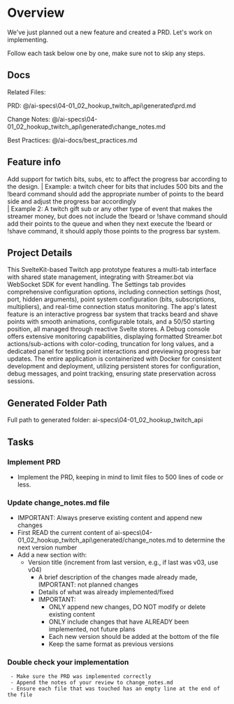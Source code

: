 # Overview

  We've just planned out a new feature and created a PRD. Let's work on implementing.

  Follow each task below one by one, make sure not to skip any steps.

## Docs

Related Files: 

PRD: @/ai-specs\04-01_02_hookup_twitch_api\generated\prd.md

Change Notes: @/ai-specs\04-01_02_hookup_twitch_api\generated\change_notes.md

Best Practices: @/ai-docs/best_practices.md 

## Feature info

Add support for twtich bits, subs, etc to affect the progress bar according to the design.
| Example: a twitch cheer for bits that includes 500 bits and the !beard command should add the appropriate number of points to the beard side and adjust the progress bar accordingly   
| Example 2: A twitch gift sub or any other type of event that makes the streamer money, but does not include the !beard or !shave command should add their points to the queue and when 
 they next execute the !beard or !shave command, it should apply those points to the progress bar system.

 
## Project Details

This SvelteKit-based Twitch app prototype features a multi-tab interface with shared state management, integrating with Streamer.bot via WebSocket SDK for event handling. The Settings tab provides comprehensive configuration options, including connection settings (host, port, hidden arguments), point system configuration (bits, subscriptions, multipliers), and real-time connection status monitoring. The app's latest feature is an interactive progress bar system that tracks beard and shave points with smooth animations, configurable totals, and a 50/50 starting position, all managed through reactive Svelte stores. A Debug console offers extensive monitoring capabilities, displaying formatted Streamer.bot actions/sub-actions with color-coding, truncation for long values, and a dedicated panel for testing point interactions and previewing progress bar updates. The entire application is containerized with Docker for consistent development and deployment, utilizing persistent stores for configuration, debug messages, and point tracking, ensuring state preservation across sessions. 

## Generated Folder Path

Full path to generated folder: ai-specs\04-01_02_hookup_twitch_api

## Tasks

### Implement PRD
 - Implement the PRD, keeping in mind to limit files to 500 lines of code or less.

 ### Update change_notes.md file
- IMPORTANT: Always preserve existing content and append new changes
- First READ the current content of ai-specs\04-01_02_hookup_twitch_api\generated/change_notes.md to determine the next version number
- Add a new section with:
  - Version title (increment from last version, e.g., if last was v03, use v04)
    - A brief description of the changes made already made, IMPORTANT: not planned changes
    - Details of what was already implemented/fixed
    - IMPORTANT:
      - ONLY append new changes, DO NOT modify or delete existing content
      - ONLY include changes that have ALREADY been implemented, not future plans
      - Each new version should be added at the bottom of the file
      - Keep the same format as previous versions

### Double check your implementation
```
 - Make sure the PRD was implemented correctly
 - Append the notes of your review to change_notes.md
 - Ensure each file that was touched has an empty line at the end of the file
```

